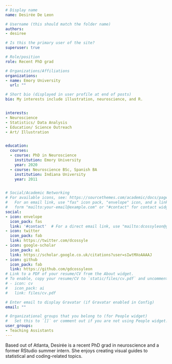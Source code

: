 ```yaml
---
# Display name
name: Desirée De Leon

# Username (this should match the folder name)
authors:
- desiree

# Is this the primary user of the site?
superuser: true

# Role/position
role: Recent PhD grad

# Organizations/Affiliations
organizations:
- name: Emory University
  url: ""

# Short bio (displayed in user profile at end of posts)
bio: My interests include illustration, neuroscience, and R.


interests:
- Neuroscience
- Statistics/ Data Analysis
- Education/ Science Outreach
- Art/ Illustration


education:
  courses:
  - course: PhD in Neuroscience
    institution: Emory University
    year: 2020
  - course: Neuroscience BSc, Spanish BA
    institution: Indiana University
    year: 2011


# Social/Academic Networking
# For available icons, see: https://sourcethemes.com/academic/docs/page-builder/#icons
#   For an email link, use "fas" icon pack, "envelope" icon, and a link in the
#   form "mailto:your-email@example.com" or "#contact" for contact widget.
social:
- icon: envelope
  icon_pack: fas
  link: '#contact'  # For a direct email link, use "mailto:dcossyleon@gmail.com".
- icon: twitter
  icon_pack: fab
  link: https://twitter.com/dcossyle
- icon: google-scholar
  icon_pack: ai
  link: https://scholar.google.co.uk/citations?user=sIwtMXoAAAAJ
- icon: github
  icon_pack: fab
  link: https://github.com/gdcossyleon
# Link to a PDF of your resume/CV from the About widget.
# To enable, copy your resume/CV to `static/files/cv.pdf` and uncomment the lines below.
# - icon: cv
#   icon_pack: ai
#   link: files/cv.pdf

# Enter email to display Gravatar (if Gravatar enabled in Config)
email: ""

# Organizational groups that you belong to (for People widget)
#   Set this to `[]` or comment out if you are not using People widget.
user_groups:
- Teaching Assistants
---
```


Based out of Atlanta, Desirée is a recent PhD grad in neuroscience and a former RStudio summer intern. She enjoys creating visual guides to statistical and coding-related topics.
